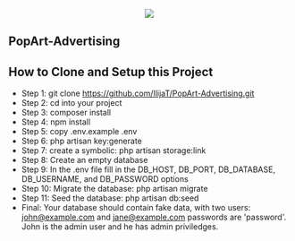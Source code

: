 <p align="center"><img src="https://laravel.com/assets/img/components/logo-laravel.svg"></p>

## PopArt-Advertising


## How to Clone and Setup this Project

- Step 1: git clone https://github.com/IlijaT/PopArt-Advertising.git
- Step 2: cd into your project
- Step 3: composer install
- Step 4: npm install
- Step 5: copy .env.example .env
- Step 6: php artisan key:generate
- Step 7: create a symbolic: php artisan storage:link 
- Step 8: Create an empty database
- Step 9: In the .env file fill in the DB_HOST, DB_PORT, DB_DATABASE, DB_USERNAME, and DB_PASSWORD options
- Step 10: Migrate the database: php artisan migrate
- Step 11: Seed the database: php artisan db:seed  
- Final: Your database should contain fake data, with two users:  john@example.com and jane@example.com passwords are 'password'. John is the admin user and he has admin priviledges. 






